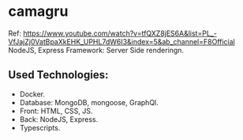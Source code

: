 # camagru
Ref: https://www.youtube.com/watch?v=tfQXZ8jES6A&list=PL_-VfJajZj0VatBpaXkEHK_UPHL7dW6I3&index=5&ab_channel=F8Official
NodeJS, Express Framework: Server Side renderingn.

## Used Technologies:
- Docker.
- Database: MongoDB, mongoose, GraphQl.
- Front: HTML, CSS, JS.
- Back: NodeJS, Express.
- Typescripts.